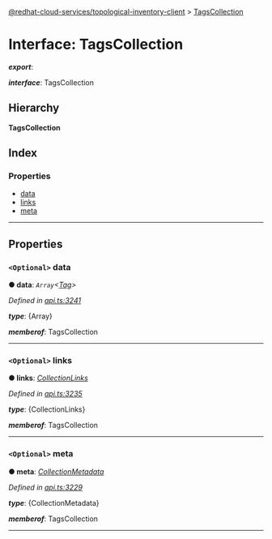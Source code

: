[@redhat-cloud-services/topological-inventory-client](../README.md) > [TagsCollection](../interfaces/tagscollection.md)

# Interface: TagsCollection

*__export__*: 

*__interface__*: TagsCollection

## Hierarchy

**TagsCollection**

## Index

### Properties

* [data](tagscollection.md#data)
* [links](tagscollection.md#links)
* [meta](tagscollection.md#meta)

---

## Properties

<a id="data"></a>

### `<Optional>` data

**● data**: *`Array`<[Tag](tag.md)>*

*Defined in [api.ts:3241](https://github.com/RedHatInsights/javascript-clients/blob/master/packages/topological-inventory/api.ts#L3241)*

*__type__*: {Array}

*__memberof__*: TagsCollection

___
<a id="links"></a>

### `<Optional>` links

**● links**: *[CollectionLinks](collectionlinks.md)*

*Defined in [api.ts:3235](https://github.com/RedHatInsights/javascript-clients/blob/master/packages/topological-inventory/api.ts#L3235)*

*__type__*: {CollectionLinks}

*__memberof__*: TagsCollection

___
<a id="meta"></a>

### `<Optional>` meta

**● meta**: *[CollectionMetadata](collectionmetadata.md)*

*Defined in [api.ts:3229](https://github.com/RedHatInsights/javascript-clients/blob/master/packages/topological-inventory/api.ts#L3229)*

*__type__*: {CollectionMetadata}

*__memberof__*: TagsCollection

___

